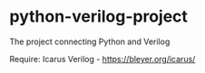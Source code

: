 # python-verilog-project
The project connecting Python and Verilog

Require: Icarus Verilog   - https://bleyer.org/icarus/
